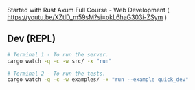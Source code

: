 Started with Rust Axum Full Course - Web Development ( https://youtu.be/XZtlD_m59sM?si=okL6haG303i-ZSym )

## Dev (REPL)

```sh
# Terminal 1 - To run the server.
cargo watch -q -c -w src/ -x "run"

# Terminal 2 - To run the tests.
cargo watch -q -c -w examples/ -x "run --example quick_dev"
```